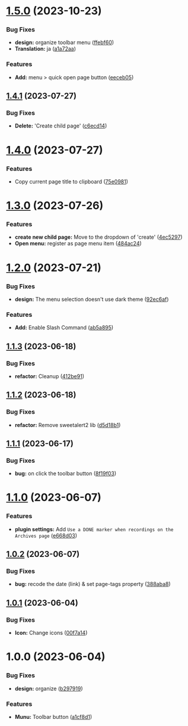 # [1.5.0](https://github.com/YU000jp/logseq-plugin-quickly-para-method/compare/v1.4.1...v1.5.0) (2023-10-23)


### Bug Fixes

* **design:** organize toolbar menu ([ffebf60](https://github.com/YU000jp/logseq-plugin-quickly-para-method/commit/ffebf608f2afc3b7a1d55489f23f2943fc199e14))
* **Translation:** ja ([a1a72aa](https://github.com/YU000jp/logseq-plugin-quickly-para-method/commit/a1a72aa021b2d63e982418ab8fb9eb9f0f27c75f))


### Features

* **Add:** menu > quick open page button ([eeceb05](https://github.com/YU000jp/logseq-plugin-quickly-para-method/commit/eeceb05b1c4e06962f2de77e1aa9635369798685))

## [1.4.1](https://github.com/YU000jp/logseq-plugin-quickly-para-method/compare/v1.4.0...v1.4.1) (2023-07-27)


### Bug Fixes

* **Delete:** 'Create child page' ([c6ecd14](https://github.com/YU000jp/logseq-plugin-quickly-para-method/commit/c6ecd14f3f1801fc184ee88a77c92baf3fc3eb6b))

# [1.4.0](https://github.com/YU000jp/logseq-plugin-quickly-para-method/compare/v1.3.0...v1.4.0) (2023-07-27)


### Features

* Copy current page title to clipboard ([75e0981](https://github.com/YU000jp/logseq-plugin-quickly-para-method/commit/75e0981a9a064ce963f42e630be94a4c5ae4906f))

# [1.3.0](https://github.com/YU000jp/logseq-plugin-quickly-para-method/compare/v1.2.0...v1.3.0) (2023-07-26)


### Features

* **create new child page:** Move to the dropdown of 'create' ([4ec5297](https://github.com/YU000jp/logseq-plugin-quickly-para-method/commit/4ec5297b25ad912b4976cf8fae40a2186aa7fc7c))
* **Open menu:** register as page menu item ([484ac24](https://github.com/YU000jp/logseq-plugin-quickly-para-method/commit/484ac24d69b0048d69ce67d29ce73a2c878a77b9))

# [1.2.0](https://github.com/YU000jp/logseq-plugin-quickly-para-method/compare/v1.1.3...v1.2.0) (2023-07-21)


### Bug Fixes

* **design:** The menu selection doesn't use dark theme ([92ec6af](https://github.com/YU000jp/logseq-plugin-quickly-para-method/commit/92ec6af71441383383df40fc94dc7c7a06343974))


### Features

* **Add:** Enable Slash Command ([ab5a895](https://github.com/YU000jp/logseq-plugin-quickly-para-method/commit/ab5a895c5dad2d67d042d14a4136eea94c018578))

## [1.1.3](https://github.com/YU000jp/logseq-plugin-quickly-para-method/compare/v1.1.2...v1.1.3) (2023-06-18)


### Bug Fixes

* **refactor:** Cleanup ([412be91](https://github.com/YU000jp/logseq-plugin-quickly-para-method/commit/412be919bbb285e4166e5bb426ae014283986ab2))

## [1.1.2](https://github.com/YU000jp/logseq-plugin-quickly-para-method/compare/v1.1.1...v1.1.2) (2023-06-18)


### Bug Fixes

* **refactor:** Remove sweetalert2 lib ([d5d18b1](https://github.com/YU000jp/logseq-plugin-quickly-para-method/commit/d5d18b13ec790426af2aafda8e9cbc2630bd7cb0))

## [1.1.1](https://github.com/YU000jp/logseq-plugin-quickly-para-method/compare/v1.1.0...v1.1.1) (2023-06-17)


### Bug Fixes

* **bug:** on click the toolbar button ([8f19f03](https://github.com/YU000jp/logseq-plugin-quickly-para-method/commit/8f19f03feaf01d01adfce42e2813d1a56da12df4))

# [1.1.0](https://github.com/YU000jp/logseq-plugin-quickly-para-method/compare/v1.0.2...v1.1.0) (2023-06-07)


### Features

* **plugin settings:** Add `Use a DONE marker when recordings on the Archives page` ([e668d03](https://github.com/YU000jp/logseq-plugin-quickly-para-method/commit/e668d030c78391970fba6f960987bfe3940165a6))

## [1.0.2](https://github.com/YU000jp/logseq-plugin-quickly-para-method/compare/v1.0.1...v1.0.2) (2023-06-07)


### Bug Fixes

* **bug:** recode the date (link) & set page-tags property ([388aba8](https://github.com/YU000jp/logseq-plugin-quickly-para-method/commit/388aba8e5f9c950605df3dfb80809af10acc59b5))

## [1.0.1](https://github.com/YU000jp/logseq-plugin-quickly-para-method/compare/v1.0.0...v1.0.1) (2023-06-04)


### Bug Fixes

* **Icon:** Change icons ([00f7a14](https://github.com/YU000jp/logseq-plugin-quickly-para-method/commit/00f7a14e827654960b64c112f9ba19cba9bd292c))

# 1.0.0 (2023-06-04)


### Bug Fixes

* **design:** organize ([b297919](https://github.com/YU000jp/logseq-plugin-quickly-para-method/commit/b29791977eef0d5dd279a8a87c17b7a4bb9ec1e6))


### Features

* **Munu:** Toolbar button ([a1cf8d1](https://github.com/YU000jp/logseq-plugin-quickly-para-method/commit/a1cf8d101cdb85dab9d1db4cec0907ff73814fcb))
